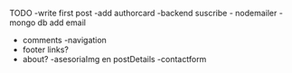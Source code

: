 TODO
-write first post
-add authorcard
-backend suscribe
    - nodemailer
    - mongo db add email
- comments
-navigation
- footer links?
- about?
-asesoriaImg en postDetails
-contactform

